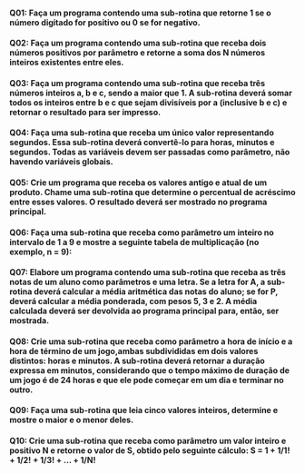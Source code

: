 #### Q01: Faça um programa contendo uma sub-rotina que retorne 1 se o número digitado for positivo ou 0 se for negativo.
#### Q02: Faça um programa contendo uma sub-rotina que receba dois números positivos por parâmetro e retorne a soma dos N números inteiros existentes entre eles.
#### Q03: Faça um programa contendo uma sub-rotina que receba três números inteiros a, b e c, sendo a maior que 1. A sub-rotina deverá somar todos os inteiros entre b e c que sejam divisíveis por a (inclusive b e c) e retornar o resultado para ser impresso.
#### Q04: Faça uma sub-rotina que receba um único valor representando segundos. Essa sub-rotina deverá convertê-lo para horas, minutos e segundos. Todas as variáveis devem ser passadas como parâmetro, não havendo variáveis globais.
#### Q05: Crie um programa que receba os valores antigo e atual de um produto. Chame uma sub-rotina que determine o percentual de acréscimo entre esses valores. O resultado deverá ser mostrado no programa principal.
#### Q06: Faça uma sub-rotina que receba como parâmetro um inteiro no intervalo de 1 a 9 e mostre a seguinte tabela de multiplicação (no exemplo, n = 9):
#### Q07: Elabore um programa contendo uma sub-rotina que receba as três notas de um aluno como parâmetros e uma letra. Se a letra for A, a sub-rotina deverá calcular a média aritmética das notas do aluno; se for P, deverá calcular a média ponderada, com pesos 5, 3 e 2. A média calculada deverá ser devolvida ao programa principal para, então, ser mostrada.
#### Q08: Crie uma sub-rotina que receba como parâmetro a hora de início e a hora de término de um jogo,ambas subdivididas em dois valores distintos: horas e minutos. A sub-rotina deverá retornar a duração expressa em minutos, considerando que o tempo máximo de duração de um jogo é de 24 horas e que ele pode começar em um dia e terminar no outro.
#### Q09: Faça uma sub-rotina que leia cinco valores inteiros, determine e mostre o maior e o menor deles.
#### Q10: Crie uma sub-rotina que receba como parâmetro um valor inteiro e positivo N e retorne o valor de S, obtido pelo seguinte cálculo: S = 1 + 1/1! + 1/2! + 1/3! + ... + 1/N!

